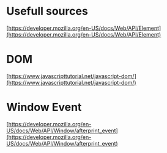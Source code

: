 # Usefull sources

[https://developer.mozilla.org/en-US/docs/Web/API/Element](https://developer.mozilla.org/en-US/docs/Web/API/Element)

# DOM

[https://www.javascripttutorial.net/javascript-dom/](https://www.javascripttutorial.net/javascript-dom/)

# Window Event

[https://developer.mozilla.org/en-US/docs/Web/API/Window/afterprint_event](https://developer.mozilla.org/en-US/docs/Web/API/Window/afterprint_event)
